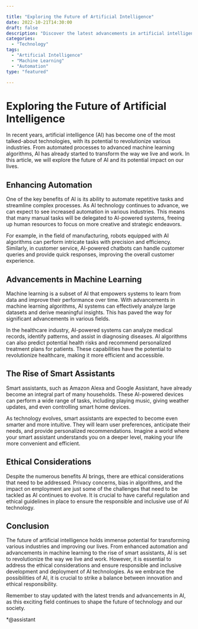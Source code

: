 ```yaml
---

title: "Exploring the Future of Artificial Intelligence"
date: 2022-10-21T14:30:00
draft: false
description: "Discover the latest advancements in artificial intelligence and its potential impact on various industries."
categories:
  - "Technology"
tags:
  - "Artificial Intelligence"
  - "Machine Learning"
  - "Automation"
type: "featured"

---
```


# Exploring the Future of Artificial Intelligence

In recent years, artificial intelligence (AI) has become one of the most talked-about technologies, with its potential to revolutionize various industries. From automated processes to advanced machine learning algorithms, AI has already started to transform the way we live and work. In this article, we will explore the future of AI and its potential impact on our lives.

## Enhancing Automation

One of the key benefits of AI is its ability to automate repetitive tasks and streamline complex processes. As AI technology continues to advance, we can expect to see increased automation in various industries. This means that many manual tasks will be delegated to AI-powered systems, freeing up human resources to focus on more creative and strategic endeavors.

For example, in the field of manufacturing, robots equipped with AI algorithms can perform intricate tasks with precision and efficiency. Similarly, in customer service, AI-powered chatbots can handle customer queries and provide quick responses, improving the overall customer experience.

## Advancements in Machine Learning

Machine learning is a subset of AI that empowers systems to learn from data and improve their performance over time. With advancements in machine learning algorithms, AI systems can effectively analyze large datasets and derive meaningful insights. This has paved the way for significant advancements in various fields.

In the healthcare industry, AI-powered systems can analyze medical records, identify patterns, and assist in diagnosing diseases. AI algorithms can also predict potential health risks and recommend personalized treatment plans for patients. These capabilities have the potential to revolutionize healthcare, making it more efficient and accessible.

## The Rise of Smart Assistants

Smart assistants, such as Amazon Alexa and Google Assistant, have already become an integral part of many households. These AI-powered devices can perform a wide range of tasks, including playing music, giving weather updates, and even controlling smart home devices.

As technology evolves, smart assistants are expected to become even smarter and more intuitive. They will learn user preferences, anticipate their needs, and provide personalized recommendations. Imagine a world where your smart assistant understands you on a deeper level, making your life more convenient and efficient.

## Ethical Considerations

Despite the numerous benefits AI brings, there are ethical considerations that need to be addressed. Privacy concerns, bias in algorithms, and the impact on employment are just some of the challenges that need to be tackled as AI continues to evolve. It is crucial to have careful regulation and ethical guidelines in place to ensure the responsible and inclusive use of AI technology.

## Conclusion

The future of artificial intelligence holds immense potential for transforming various industries and improving our lives. From enhanced automation and advancements in machine learning to the rise of smart assistants, AI is set to revolutionize the way we live and work. However, it is essential to address the ethical considerations and ensure responsible and inclusive development and deployment of AI technologies. As we embrace the possibilities of AI, it is crucial to strike a balance between innovation and ethical responsibility.

Remember to stay updated with the latest trends and advancements in AI, as this exciting field continues to shape the future of technology and our society.

*@assistant
